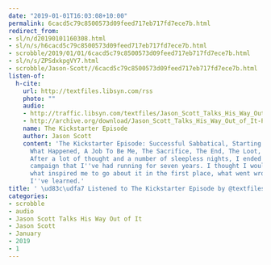 ```yaml
---
date: "2019-01-01T16:03:08+10:00"
permalink: 6cacd5c79c8500573d09feed717eb717fd7ece7b.html
redirect_from:
- sl/n/d20190101160308.html
- sl/n/s/h6cacd5c79c8500573d09feed717eb717fd7ece7b.html
- scrobble/2019/01/01/6cacd5c79c8500573d09feed717eb717fd7ece7b.html
- sl/n/s/ZPSdxkpgVY7.html
- scrobble/Jason-Scott//6cacd5c79c8500573d09feed717eb717fd7ece7b.html
listen-of:
  h-cite:
    url: http://textfiles.libsyn.com/rss
    photo: ""
    audio:
    - http://traffic.libsyn.com/textfiles/Jason_Scott_Talks_His_Way_Out_of_It_-_Episode_51.mp3?dest-id=574323
    - http://archive.org/download/Jason_Scott_Talks_His_Way_Out_of_It-Podcast-by-Jason_Scott/The_Kickstarter_Episode.mp3
    name: The Kickstarter Episode
    author: Jason Scott
    content: 'The Kickstarter Episode: Successful Sabbatical, Starting a Three-Pack,
      What Happened, A Job To Be Me, The Sacrifice, The End, The Loot, The Beginning.
      After a lot of thought and a number of sleepless nights, I ended the kickstarter
      campaign that I''ve had running for seven years. I thought I would talk about
      what inspired me to go about it in the first place, what went wrong, and what
      I''ve learned.'
title: ' \ud83c\udfa7 Listened to The Kickstarter Episode by @textfiles From #JasonScottTalksHisWayOutofIt'
categories:
- scrobble
- audio
- Jason Scott Talks His Way Out of It
- Jason Scott
- January
- 2019
- 1
---
```


